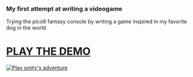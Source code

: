 
### My first attempt at writing a videogame

Trying the pico8 fantasy console by writing a game inspired in my favorite dog in the world

# [PLAY THE DEMO](https://www.hugochinchilla.net/smity-adventure/export/smity.html)

[<img alt="Play smity's adventure" src="https://www.hugochinchilla.net/smity-adventure/html-demo.png?raw=true">](https://www.hugochinchilla.net/smity-adventure/export/smity.html)
